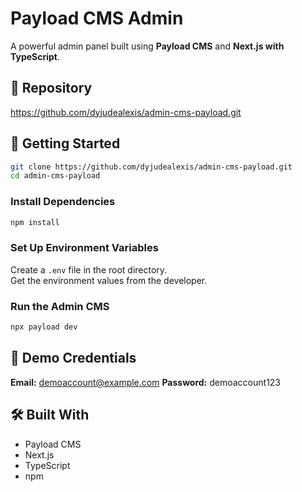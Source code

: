 # Payload CMS Admin

A powerful admin panel built using **Payload CMS** and **Next.js with TypeScript**.

## 🔗 Repository

https://github.com/dyjudealexis/admin-cms-payload.git

## 🚀 Getting Started

```bash
git clone https://github.com/dyjudealexis/admin-cms-payload.git
cd admin-cms-payload
```

### Install Dependencies

```bash
npm install
```

### Set Up Environment Variables

Create a `.env` file in the root directory.  
Get the environment values from the developer.

### Run the Admin CMS

```bash
npx payload dev
```

## 🧪 Demo Credentials

**Email:** demoaccount@example.com
**Password:** demoaccount123

## 🛠 Built With

- Payload CMS  
- Next.js  
- TypeScript  
- npm
